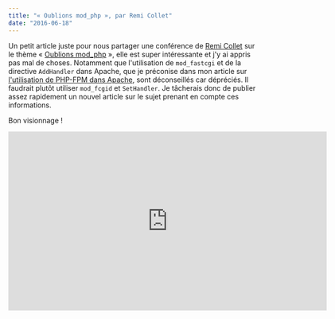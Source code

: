 ```yaml
---
title: "« Oublions mod_php », par Remi Collet"
date: "2016-06-18"
---
```


Un petit article juste pour nous partager une conférence de [Remi Collet](http://blog.remirepo.net/post/2016/05/27/PHP-Tour-Clermont-Ferrand-2016) sur le thème « [Oublions mod\_php](https://www.youtube.com/watch?v=onSzYyv4yj8) », elle est super intéressante et j'y ai appris pas mal de choses. Notamment que l'utilisation de `mod_fastcgi` et de la directive `AddHandler` dans Apache, que je préconise dans mon article sur [l'utilisation de PHP-FPM dans Apache](https://blog.karolak.fr/2016/03/14/apache-mode-event-et-php-fpm/), sont déconseillés car dépréciés. Il faudrait plutôt utiliser `mod_fcgid` et `SetHandler`. Je tâcherais donc de publier assez rapidement un nouvel article sur le sujet prenant en compte ces informations.

Bon visionnage !

<iframe id='ivplayer' width='640' height='360' src='https://invidious.fdn.fr/embed/onSzYyv4yj8' style='border:none;'></iframe>
